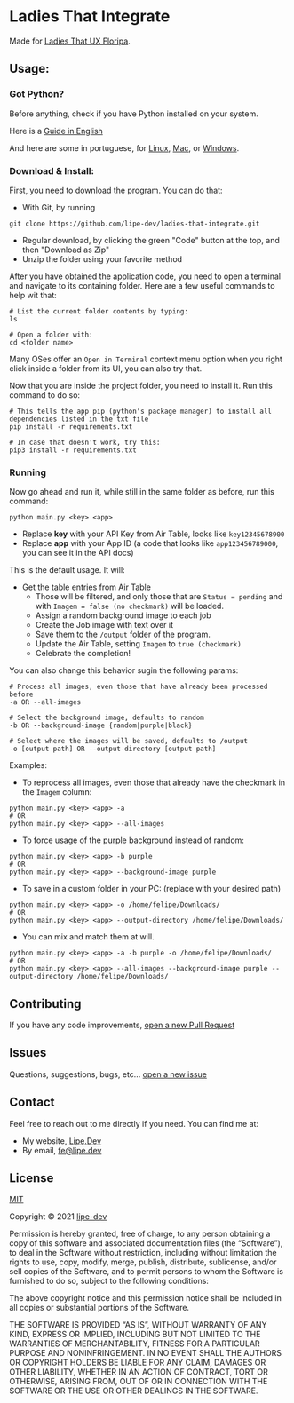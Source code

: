 # Ladies That Integrate

Made for [Ladies That UX Floripa](https://www.instagram.com/ladiesthatuxfln/?hl=en).

## Usage:

### Got Python?
Before anything, check if you have Python installed on your system.

Here is a [Guide in English](https://realpython.com/installing-python/)

And here are some in portuguese, for [Linux](https://python.org.br/instalacao-linux/), [Mac](https://python.org.br/instalacao-mac/), or [Windows](https://python.org.br/instalacao-windows/).

### Download & Install:
First, you need to download the program. You can do that:

- With Git, by running

```shell
git clone https://github.com/lipe-dev/ladies-that-integrate.git
```

- Regular download, by clicking the green "Code" button at the top, and then "Download as Zip"
- Unzip the folder using your favorite method

After you have obtained the application code, you need to open a terminal and navigate to its containing folder. Here are a few useful commands to help wit that:

```shell
# List the current folder contents by typing:
ls

# Open a folder with:
cd <folder name>
```

Many OSes offer an `Open in Terminal` context menu option when you right click inside a folder from its UI, you can also try that.

Now that you are inside the project folder, you need to install it. Run this command to do so:

```shell
# This tells the app pip (python's package manager) to install all dependencies listed in the txt file
pip install -r requirements.txt

# In case that doesn't work, try this:
pip3 install -r requirements.txt
```

### Running

Now go ahead and run it, while still in the same folder as before, run this command:

```shell
python main.py <key> <app>
```

- Replace **key** with your API Key from Air Table, looks like `key12345678900`
- Replace **app** with your App ID (a code that looks like `app123456789000`, you can see it in the API docs)

This is the default usage. It will:

- Get the table entries from Air Table
    - Those will be filtered, and only those that are `Status = pending` and with `Imagem = false (no checkmark)` will be loaded.
    - Assign a random background image to each job
    - Create the Job image with text over it
    - Save them to the `/output` folder of the program.
    - Update the Air Table, setting `Imagem` to `true (checkmark)`
    - Celebrate the completion!
    
You can also change this behavior sugin the following params:

```shell
# Process all images, even those that have already been processed before
-a OR --all-images

# Select the background image, defaults to random
-b OR --background-image {random|purple|black}

# Select where the images will be saved, defaults to /output
-o [output path] OR --output-directory [output path]
```

Examples:
- To reprocess all images, even those that already have the checkmark in the `Imagem` column:
```shell
python main.py <key> <app> -a
# OR
python main.py <key> <app> --all-images
```
- To force usage of the purple background instead of random:
```shell
python main.py <key> <app> -b purple
# OR
python main.py <key> <app> --background-image purple
```
- To save in a custom folder in your PC: (replace with your desired path)
```shell
python main.py <key> <app> -o /home/felipe/Downloads/
# OR
python main.py <key> <app> --output-directory /home/felipe/Downloads/
```
- You can mix and match them at will.
```shell
python main.py <key> <app> -a -b purple -o /home/felipe/Downloads/
# OR
python main.py <key> <app> --all-images --background-image purple --output-directory /home/felipe/Downloads/
```

## Contributing

If you have any code improvements, [open a new Pull Request](https://github.com/lipe-dev/ladies-that-integrate/pulls)

## Issues

Questions, suggestions, bugs, etc... [open a new issue](https://github.com/lipe-dev/ladies-that-integrate/issues)

## Contact

Feel free to reach out to me directly if you need. You can find me at:

- My website, [Lipe.Dev](https://lipe.dev)
- By email, [fe@lipe.dev](mailto://fe@lipe.dev)

## License

[MIT](https://mit-license.org/)

Copyright © 2021 [lipe-dev](https://lipe.dev)

Permission is hereby granted, free of charge, to any person obtaining a copy of this software and associated documentation files (the “Software”), to deal in the Software without restriction, including without limitation the rights to use, copy, modify, merge, publish, distribute, sublicense, and/or sell copies of the Software, and to permit persons to whom the Software is furnished to do so, subject to the following conditions:

The above copyright notice and this permission notice shall be included in all copies or substantial portions of the Software.

THE SOFTWARE IS PROVIDED “AS IS”, WITHOUT WARRANTY OF ANY KIND, EXPRESS OR IMPLIED, INCLUDING BUT NOT LIMITED TO THE WARRANTIES OF MERCHANTABILITY, FITNESS FOR A PARTICULAR PURPOSE AND NONINFRINGEMENT. IN NO EVENT SHALL THE AUTHORS OR COPYRIGHT HOLDERS BE LIABLE FOR ANY CLAIM, DAMAGES OR OTHER LIABILITY, WHETHER IN AN ACTION OF CONTRACT, TORT OR OTHERWISE, ARISING FROM, OUT OF OR IN CONNECTION WITH THE SOFTWARE OR THE USE OR OTHER DEALINGS IN THE SOFTWARE.